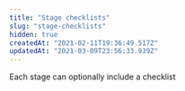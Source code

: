 ```yaml
---
title: "Stage checklists"
slug: "stage-checklists"
hidden: true
createdAt: "2021-02-11T19:36:49.517Z"
updatedAt: "2021-03-09T23:56:33.939Z"
---
```

Each stage can optionally include a checklist